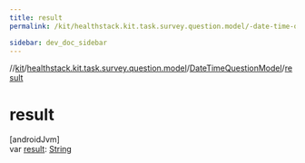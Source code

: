 ```yaml
---
title: result
permalink: /kit/healthstack.kit.task.survey.question.model/-date-time-question-model/result.html

sidebar: dev_doc_sidebar
---
```

//[kit](../../../index.html)/[healthstack.kit.task.survey.question.model](../index.html)/[DateTimeQuestionModel](index.html)/[result](result.html)



# result



[androidJvm]\
var [result](result.html): [String](https://kotlinlang.org/api/latest/jvm/stdlib/kotlin/-string/index.html)




